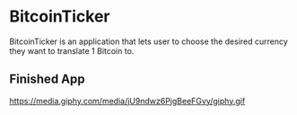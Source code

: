 # BitcoinTicker
BitcoinTicker is an application that lets user to choose the desired currency they want to translate 1 Bitcoin to.

## Finished App
https://media.giphy.com/media/jU9ndwz6PjgBeeFGvy/giphy.gif
